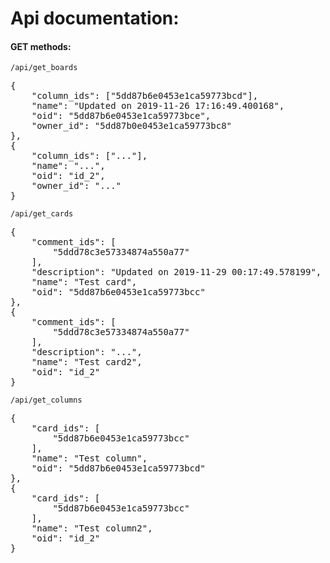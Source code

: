 # Api documentation:

#### GET methods:

`/api/get_boards`

<pre>
{
    "column_ids": ["5dd87b6e0453e1ca59773bcd"],
    "name": "Updated on 2019-11-26 17:16:49.400168",
    "oid": "5dd87b6e0453e1ca59773bce",
    "owner_id": "5dd87b0e0453e1ca59773bc8"
},
{
    "column_ids": ["..."],
    "name": "...",
    "oid": "id_2",
    "owner_id": "..."
}
</pre>
`/api/get_cards`
<pre>
{
    "comment_ids": [
        "5ddd78c3e57334874a550a77"
    ],
    "description": "Updated on 2019-11-29 00:17:49.578199",
    "name": "Test card",
    "oid": "5dd87b6e0453e1ca59773bcc"
},
{
    "comment_ids": [
        "5ddd78c3e57334874a550a77"
    ],
    "description": "...",
    "name": "Test card2",
    "oid": "id_2"
}
</pre>
`/api/get_columns`
<pre>
{
    "card_ids": [
        "5dd87b6e0453e1ca59773bcc"
    ],
    "name": "Test column",
    "oid": "5dd87b6e0453e1ca59773bcd"
},
{
    "card_ids": [
        "5dd87b6e0453e1ca59773bcc"
    ],
    "name": "Test column2",
    "oid": "id_2"
}
</pre>

